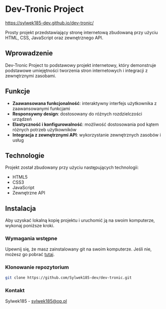 # Dev-Tronic Project

https://sylwek185-dev.github.io/dev-tronic/

Prosty projekt przedstawiający stronę internetową zbudowaną przy użyciu HTML, CSS, JavaScript oraz zewnętrznego API.

## Wprowadzenie

Dev-Tronic Project to podstawowy projekt internetowy, który demonstruje podstawowe umiejętności tworzenia stron internetowych i integracji z zewnętrznymi zasobami.

## Funkcje

- **Zaawansowana funkcjonalność**: interaktywny interfejs użytkownika z zaawansowanymi funkcjami
- **Responsywny design**: dostosowany do różnych rozdzielczości urządzeń
- **Elastyczność i konfigurowalność**: możliwość dostosowania pod kątem różnych potrzeb użytkowników
- **Integracja z zewnętrznymi API**: wykorzystanie zewnętrznych zasobów i usług

## Technologie

Projekt został zbudowany przy użyciu następujących technologii:

- HTML5
- CSS3
- JavaScript
- Zewnętrzne API

## Instalacja

Aby uzyskać lokalną kopię projektu i uruchomić ją na swoim komputerze, wykonaj poniższe kroki.

### Wymagania wstępne

Upewnij się, że masz zainstalowany git na swoim komputerze. Jeśli nie, możesz go pobrać [tutaj](https://git-scm.com/).

### Klonowanie repozytorium

```bash
git clone https://github.com/Sylwek185-dev/dev-tronic.git
```

### Kontakt

Sylwek185 - sylwek185@op.pl

